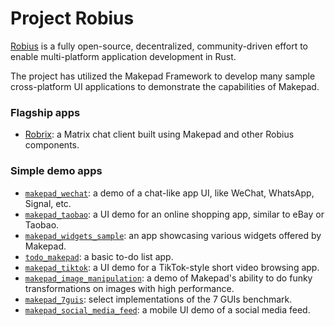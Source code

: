 # Project Robius

[Robius](https://github.com/project-robius) is a fully open-source, decentralized, community-driven effort to enable multi-platform application development in Rust.

The project has utilized the Makepad Framework to develop many sample cross-platform UI applications to demonstrate the capabilities of Makepad.

### Flagship apps

* [Robrix](https://github.com/project-robius/robrix): a Matrix chat client built using Makepad and other Robius components.

### Simple demo apps

* [`makepad_wechat`]: a demo of a chat-like app UI, like WeChat, WhatsApp, Signal, etc.
* [`makepad_taobao`]: a UI demo for an online shopping app, similar to eBay or Taobao.
* [`makepad_widgets_sample`]: an app showcasing various widgets offered by Makepad.
* [`todo_makepad`]: a basic to-do list app.
* [`makepad_tiktok`]: a UI demo for a TikTok-style short video browsing app.
* [`makepad_image_manipulation`]: a demo of Makepad's ability to do funky transformations on images with high performance.
* [`makepad_7guis`]: select implementations of the 7 GUIs benchmark.
* [`makepad_social_media_feed`]: a mobile UI demo of a social media feed.


[`makepad_wechat`]: https://github.com/project-robius/makepad_wechat
[`makepad_taobao`]: https://github.com/project-robius/makepad_taobao
[`makepad_widgets_sample`]: https://github.com/project-robius/makepad_widgets_sample
[`todo_makepad`]: https://github.com/project-robius/todo_makepad
[`makepad_tiktok`]: https://github.com/project-robius/makepad_tiktok
[`makepad_image_manipulation`]: https://github.com/project-robius/makepad_image_manipulation
[`makepad_7guis`]: https://github.com/project-robius/makepad_7guis
[`makepad_social_media_feed`]: https://github.com/project-robius/makepad_social_media_feed
